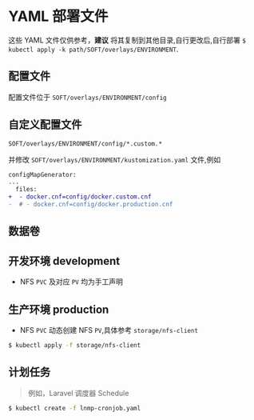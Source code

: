 # YAML 部署文件

这些 YAML 文件仅供参考，**建议** 将其复制到其他目录,自行更改后,自行部署 `$ kubectl apply -k path/SOFT/overlays/ENVIRONMENT`.

## 配置文件

配置文件位于 `SOFT/overlays/ENVIRONMENT/config`

## 自定义配置文件

`SOFT/overlays/ENVIRONMENT/config/*.custom.*`

并修改 `SOFT/overlays/ENVIRONMENT/kustomization.yaml` 文件,例如

```diff
configMapGenerator:
...
  files:
+  - docker.cnf=config/docker.custom.cnf
-  # - docker.cnf=config/docker.production.cnf
```

## 数据卷

## 开发环境 development

* NFS `PVC` 及对应 `PV` 均为手工声明

## 生产环境 production

* NFS `PVC` 动态创建 NFS `PV`,具体参考 `storage/nfs-client`

```bash
$ kubectl apply -f storage/nfs-client
```

## 计划任务

> 例如，Laravel 调度器 Schedule

```bash
$ kubectl create -f lnmp-cronjob.yaml
```
